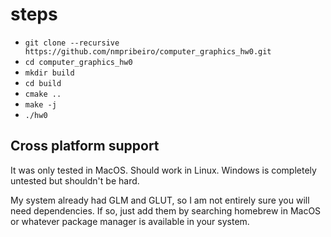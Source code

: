 # steps

- `git clone --recursive https://github.com/nmpribeiro/computer_graphics_hw0.git`
- `cd computer_graphics_hw0`
- `mkdir build`
- `cd build`
- `cmake ..`
- `make -j`
- `./hw0`

## Cross platform support

It was only tested in MacOS. Should work in Linux. Windows is completely untested but shouldn't be hard.

My system already had GLM and GLUT, so I am not entirely sure you will need dependencies. If so, just add them by searching homebrew in MacOS or whatever package manager is available in your system.
